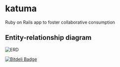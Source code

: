 # katuma

Ruby on Rails app to foster collaborative consumption

## Entity-relationship diagram

![ERD](./doc/erd.png?raw=true)


[![Bitdeli Badge](https://d2weczhvl823v0.cloudfront.net/coopdevs/katuma/trend.png)](https://bitdeli.com/free "Bitdeli Badge")

